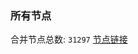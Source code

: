 ### 所有节点
合并节点总数: `31297`
[节点链接](https://github.com/qjlxg/586/raw/refs/heads/master/sub/sub_merge_base64.txt)


